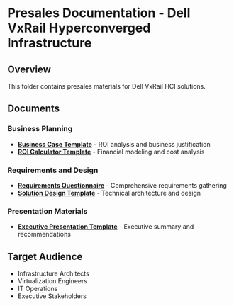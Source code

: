 # Presales Documentation - Dell VxRail Hyperconverged Infrastructure

## Overview

This folder contains presales materials for Dell VxRail HCI solutions.

## Documents

### Business Planning
- **[Business Case Template](business-case-template.md)** - ROI analysis and business justification
- **[ROI Calculator Template](roi-calculator-template.md)** - Financial modeling and cost analysis

### Requirements and Design
- **[Requirements Questionnaire](requirements-questionnaire.md)** - Comprehensive requirements gathering
- **[Solution Design Template](solution-design-template.md)** - Technical architecture and design

### Presentation Materials
- **[Executive Presentation Template](executive-presentation-template.md)** - Executive summary and recommendations

## Target Audience

- Infrastructure Architects
- Virtualization Engineers
- IT Operations
- Executive Stakeholders